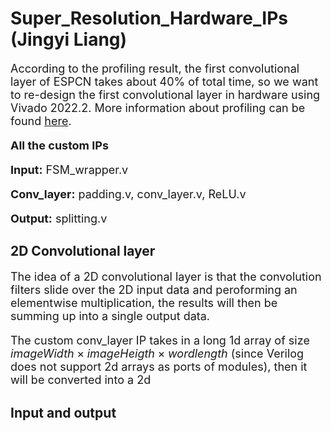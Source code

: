 # Super_Resolution_Hardware_IPs (Jingyi Liang)

<font size = 4>

According to the profiling result, the first convolutional layer of ESPCN takes about 40% of total time, so we want to re-design the first convolutional layer in hardware using Vivado 2022.2. More information about profiling can be found [here](https://github.com/Terrortorpe/FPGA-Consultancy/tree/clean/Super_Resolution_Methods). 


**All the custom IPs**
 
**Input:** FSM_wrapper.v
 
**Conv_layer:** padding.v, conv_layer.v, ReLU.v
 
**Output:** splitting.v
 

</font>


## 2D Convolutional layer

<font size = 4>
 
The idea of a 2D convolutional layer is that the convolution filters slide over the 2D input data and peroforming an elementwise multiplication, the results will then be summing up into a single output data. 

The custom conv_layer IP takes in a long 1d array of size $imageWidth\times imageHeigth\times wordlength$ (since Verilog does not support 2d arrays as ports of modules), then it will be converted into a 2d

</font>
 

## Input and output

